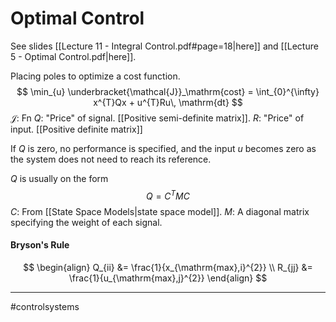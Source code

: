# Optimal Control
See slides [[Lecture 11 - Integral Control.pdf#page=18|here]] and [[Lecture 5 - Optimal Control.pdf|here]].

Placing poles to optimize a cost function.
$$
\min_{u} \underbracket{\mathcal{J}}_\mathrm{cost} = \int_{0}^{\infty} x^{T}Qx + u^{T}Ru\, \mathrm{dt}
$$
$\mathcal{J}$: Fn
$Q$: "Price" of signal. [[Positive semi-definite matrix]].
$R$: "Price" of input. [[Positive definite matrix]]

If $Q$ is zero, no performance is specified, and the input $u$ becomes zero as the system does not need to reach its reference.

$Q$ is usually on the form
$$
Q = C^{T}MC
$$
$C$: From [[State Space Models|state space model]].
$M$: A diagonal matrix specifying the weight of each signal.

#### Bryson's Rule
$$
\begin{align}
Q_{ii} &= \frac{1}{x_{\mathrm{max},i}^{2}} \\
R_{jj} &= \frac{1}{u_{\mathrm{max},j}^{2}}
\end{align}
$$


---
#controlsystems
